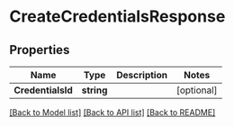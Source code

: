 # CreateCredentialsResponse

## Properties

Name | Type | Description | Notes
------------ | ------------- | ------------- | -------------
**CredentialsId** | **string** |  | [optional] 

[[Back to Model list]](../README.md#documentation-for-models) [[Back to API list]](../README.md#documentation-for-api-endpoints) [[Back to README]](../README.md)


